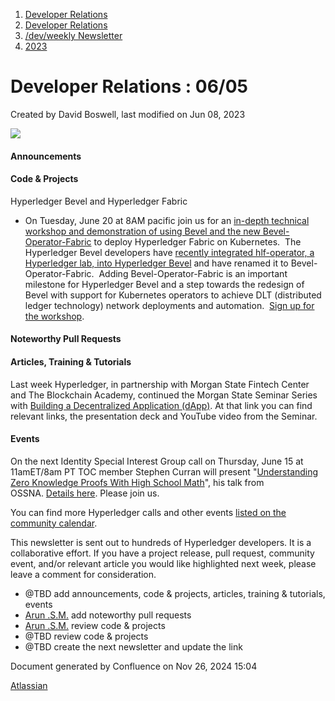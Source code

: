 1. [Developer Relations](index.html)
2. [Developer Relations](Developer-Relations_17170434.html)
3. [/dev/weekly Newsletter](17170445.html)
4. [2023](2023_17171809.html)

# Developer Relations : 06/05

Created by David Boswell, last modified on Jun 08, 2023

![](attachments/17170434/17171308.png?height=169)

#### Announcements

#### Code &amp; Projects

Hyperledger Bevel and Hyperledger Fabric

- On Tuesday, June 20 at 8AM pacific join us for an [in-depth technical workshop and demonstration of using Bevel and the new Bevel-Operator-Fabric](https://zoom.us/meeting/register/tJcrdOqrqD8uGtdHQSapt-cS55XzWJC_TnXs) to deploy Hyperledger Fabric on Kubernetes.  The Hyperledger Bevel developers have [recently integrated hlf-operator, a Hyperledger lab, into Hyperledger Bevel](https://www.hyperledger.org/blog/2023/04/27/introducing-kubernetes-operators-in-hyperledger-bevel-with-bevel-operator-fabric) and have renamed it to Bevel-Operator-Fabric.  Adding Bevel-Operator-Fabric is an important milestone for Hyperledger Bevel and a step towards the redesign of Bevel with support for Kubernetes operators to achieve DLT (distributed ledger technology) network deployments and automation.  [Sign up for the workshop](https://zoom.us/meeting/register/tJcrdOqrqD8uGtdHQSapt-cS55XzWJC_TnXs).

#### Noteworthy Pull Requests

#### Articles, Training &amp; Tutorials

Last week Hyperledger, in partnership with Morgan State Fintech Center and The Blockchain Academy, continued the Morgan State Seminar Series with [Building a Decentralized Application (dApp)](https://lf-hyperledger.atlassian.net/wiki/pages/viewpage.action?pageId=21793925). At that link you can find relevant links, the presentation deck and YouTube video from the Seminar.

#### Events

On the next Identity Special Interest Group call on Thursday, June 15 at 11amET/8am PT TOC member Stephen Curran will present "[Understanding Zero Knowledge Proofs With High School Math](https://lf-hyperledger.atlassian.net/wiki/display/IWG/2023-06-15%3A+Identity+Special+Interest+Group)", his talk from OSSNA. [Details here](https://lf-hyperledger.atlassian.net/wiki/display/IWG/2023-06-15%3A+Identity+Special+Interest+Group). Please join us.

You can find more Hyperledger calls and other events [listed on the community calendar](https://lf-hyperledger.atlassian.net/wiki/display/HYP/Calendar+of+Public+Meetings).

This newsletter is sent out to hundreds of Hyperledger developers. It is a collaborative effort. If you have a project release, pull request, community event, and/or relevant article you would like highlighted next week, please leave a comment for consideration.

- @TBD add announcements, code &amp; projects, articles, training &amp; tutorials, events
- [Arun .S.M.](https://lf-hyperledger.atlassian.net/wiki/people/621a0e5097d313006ba7386a?ref=confluence) add noteworthy pull requests
- [Arun .S.M.](https://lf-hyperledger.atlassian.net/wiki/people/621a0e5097d313006ba7386a?ref=confluence) review code &amp; projects
- @TBD review code &amp; projects
- @TBD create the next newsletter and update the link

Document generated by Confluence on Nov 26, 2024 15:04

[Atlassian](http://www.atlassian.com/)
